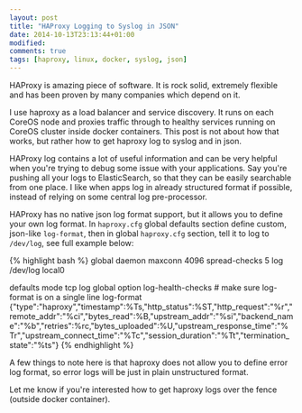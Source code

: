 ```yaml
---
layout: post
title: "HAProxy Logging to Syslog in JSON"
date: 2014-10-13T23:13:44+01:00
modified:
comments: true
tags: [haproxy, linux, docker, syslog, json]
---
```

HAProxy is amazing piece of software. It is rock solid, extremely flexible and
has been proven by many companies which depend on it.

I use haproxy as a load balancer and service discovery. It runs on each CoreOS
node and proxies traffic through to healthy services running on CoreOS cluster
inside docker containers. This post is not about how that works, but rather how
to get haproxy log to syslog and in json.

HAProxy log contains a lot of useful information and can be very helpful when
you're trying to debug some issue with your applications. Say you're pushing
all your logs to ElasticSearch, so that they can be easily searchable from one
place. I like when apps log in already structured format if possible, instead
of relying on some central log pre-processor.

HAProxy has no native json log format support, but it allows you to define your
own log format. In `haproxy.cfg` global defaults section define custom,
json-like `log-format`, then in global `haproxy.cfg` section, tell it to log to
`/dev/log`, see full example below:

{% highlight bash %}
global
  daemon
  maxconn 4096
  spread-checks 5
  log /dev/log local0

  defaults
    mode tcp
    log global
    option log-health-checks
    # make sure log-format is on a single line
    log-format {"type":"haproxy","timestamp":%Ts,"http_status":%ST,"http_request":"%r","remote_addr":"%ci","bytes_read":%B,"upstream_addr":"%si","backend_name":"%b","retries":%rc,"bytes_uploaded":%U,"upstream_response_time":"%Tr","upstream_connect_time":"%Tc","session_duration":"%Tt","termination_state":"%ts"}
{% endhighlight %}

A few things to note here is that haproxy does not allow you to define error
log format, so error logs will be just in plain unstructured format.

Let me know if you're interested how to get haproxy logs over the fence
(outside docker container).

